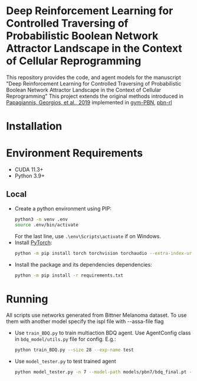 # Deep Reinforcement Learning for Controlled Traversing of Probabilistic Boolean Network Attractor Landscape in the Context of Cellular Reprogramming
This repository provides the code, and agent models for the manuscript "Deep Reinforcement Learning for Controlled Traversing of Probabilistic Boolean Network Attractor Landscape in the Context of Cellular Reprogramming"
This project extends the original methods introduced in [Papagiannis, Georgios, et al., 2019](https://arxiv.org/abs/1909.03331) implemented in [gym-PBN](https://github.com/UoS-PLCCN/gym-PBN/tree/main), [pbn-rl](https://github.com/UoS-PLCCN/pbn-rl)


# Installation
# Environment Requirements
- CUDA 11.3+
- Python 3.9+


## Local
- Create a python environment using PIP:
    ```sh
    python3 -m venv .env
    source .env/bin/activate
    ```
    For the last line, use `.\env\Scripts\activate` if on Windows.
- Install [PyTorch](https://pytorch.org/get-started/locally/):
    ```sh
    python -m pip install torch torchvision torchaudio --extra-index-url https://download.pytorch.org/whl/cu113
    ```
- Install the package and its dependencies dependencies:
    ```sh
    python -m pip install -r requirements.txt
    ```

# Running
All scripts use networks generated from Bittner Melanoma dataset. To use them with another model specify the ispl file with --assa-file flag

- Use `train_BDQ.py` to train multiaction BDQ agent. 
  Use AgentConfig class in `bdq_model/utils.py` file for config.
  E.g.:
  ```sh
  python train_BDQ.py --size 28 --exp-name test 
  ```
- Use `model_tester.py` to test trained agent
  ```sh
  python model_tester.py -n 7 --model-path models/pbn7/bdq_final.pt --attractors 4 --mode pbn
  ```
